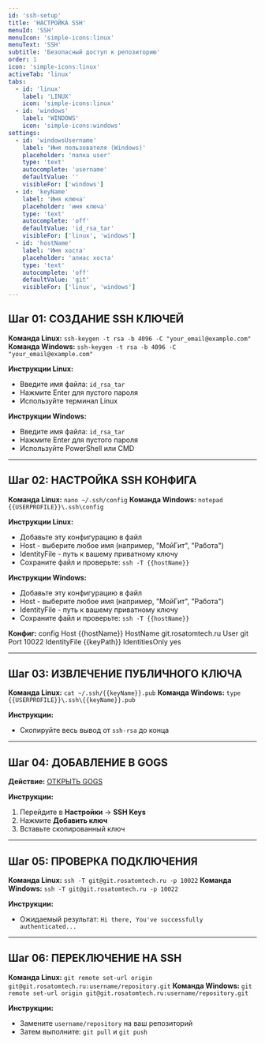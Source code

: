 ```yaml
---
id: 'ssh-setup'
title: 'НАСТРОЙКА SSH'
menuId: 'SSH'
menuIcon: 'simple-icons:linux'
menuText: 'SSH'
subtitle: 'Безопасный доступ к репозиторию'
order: 1
icon: 'simple-icons:linux'
activeTab: 'linux'
tabs:
  - id: 'linux'
    label: 'LINUX'
    icon: 'simple-icons:linux'
  - id: 'windows'
    label: 'WINDOWS'
    icon: 'simple-icons:windows'
settings:
  - id: 'windowsUsername'
    label: 'Имя пользователя (Windows)'
    placeholder: 'папка user'
    type: 'text'
    autocomplete: 'username'
    defaultValue: ''
    visibleFor: ['windows']
  - id: 'keyName'
    label: 'Имя ключа'
    placeholder: 'имя ключа'
    type: 'text'
    autocomplete: 'off'
    defaultValue: 'id_rsa_tar'
    visibleFor: ['linux', 'windows']
  - id: 'hostName'
    label: 'Имя хоста'
    placeholder: 'алиас хоста'
    type: 'text'
    autocomplete: 'off'
    defaultValue: 'git'
    visibleFor: ['linux', 'windows']
---
```


## Шаг 01: СОЗДАНИЕ SSH КЛЮЧЕЙ

**Команда Linux:** `ssh-keygen -t rsa -b 4096 -C "your_email@example.com"`
**Команда Windows:** `ssh-keygen -t rsa -b 4096 -C "your_email@example.com"`

**Инструкции Linux:**
- Введите имя файла: `id_rsa_tar`
- Нажмите Enter для пустого пароля
- Используйте терминал Linux

**Инструкции Windows:**
- Введите имя файла: `id_rsa_tar`
- Нажмите Enter для пустого пароля
- Используйте PowerShell или CMD

---

## Шаг 02: НАСТРОЙКА SSH КОНФИГА

**Команда Linux:** `nano ~/.ssh/config`
**Команда Windows:** `notepad {{USERPROFILE}}\.ssh\config`

**Инструкции Linux:**
- Добавьте эту конфигурацию в файл
- Host - выберите любое имя (например, "МойГит", "Работа")
- IdentityFile - путь к вашему приватному ключу
- Сохраните файл и проверьте: `ssh -T {{hostName}}`

**Инструкции Windows:**
- Добавьте эту конфигурацию в файл
- Host - выберите любое имя (например, "МойГит", "Работа")
- IdentityFile - путь к вашему приватному ключу
- Сохраните файл и проверьте: `ssh -T {{hostName}}`

**Конфиг:** config
Host {{hostName}}
    HostName git.rosatomtech.ru
    User git
    Port 10022
    IdentityFile {{keyPath}}
    IdentitiesOnly yes

---

## Шаг 03: ИЗВЛЕЧЕНИЕ ПУБЛИЧНОГО КЛЮЧА

**Команда Linux:** `cat ~/.ssh/{{keyName}}.pub`
**Команда Windows:** `type {{USERPROFILE}}\.ssh\{{keyName}}.pub`

**Инструкции:**
- Скопируйте весь вывод от `ssh-rsa` до конца

---

## Шаг 04: ДОБАВЛЕНИЕ В GOGS

**Действие:** [ОТКРЫТЬ GOGS](https://git.rosatomtech.ru/)

**Инструкции:**
1. Перейдите в **Настройки** → **SSH Keys**
2. Нажмите **Добавить ключ**
3. Вставьте скопированный ключ

---

## Шаг 05: ПРОВЕРКА ПОДКЛЮЧЕНИЯ

**Команда Linux:** `ssh -T git@git.rosatomtech.ru -p 10022`
**Команда Windows:** `ssh -T git@git.rosatomtech.ru -p 10022`

**Инструкции:**
- Ожидаемый результат: `Hi there, You've successfully authenticated...`

---

## Шаг 06: ПЕРЕКЛЮЧЕНИЕ НА SSH

**Команда Linux:** `git remote set-url origin git@git.rosatomtech.ru:username/repository.git`
**Команда Windows:** `git remote set-url origin git@git.rosatomtech.ru:username/repository.git`

**Инструкции:**
- Замените `username/repository` на ваш репозиторий
- Затем выполните: `git pull` и `git push`